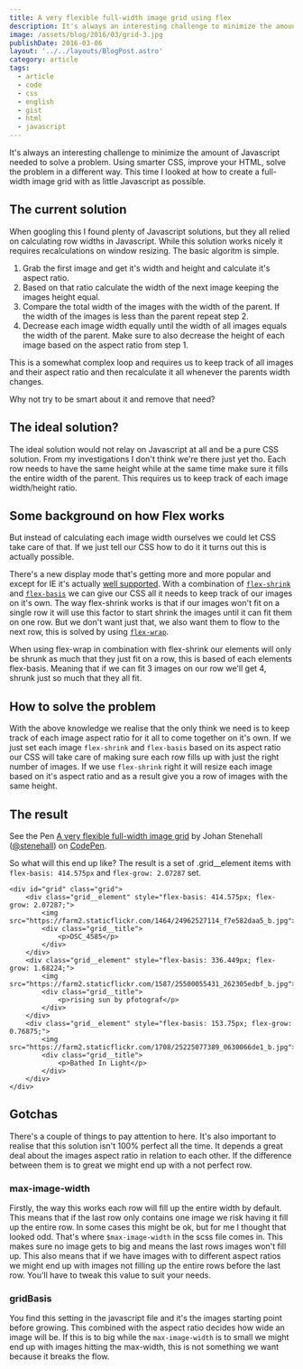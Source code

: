 ```yaml
---
title: A very flexible full-width image grid using flex
description: It's always an interesting challenge to minimize the amount of Javascript needed to solve a problem. Using smarter CSS, improve your HTML, solve the problem in a different way.
image: /assets/blog/2016/03/grid-3.jpg
publishDate: 2016-03-06
layout: '../../layouts/BlogPost.astro'
category: article
tags:
  - article
  - code
  - css
  - english
  - gist
  - html
  - javascript
---
```


It's always an interesting challenge to minimize the amount of Javascript needed to solve a problem. Using smarter CSS, improve your HTML, solve the problem in a different way. This time I looked at how to create a full-width image grid with as little Javascript as possible.

## The current solution

When googling this I found plenty of Javascript solutions, but they all relied on calculating row widths in Javascript. While this solution works nicely it requires recalculations on window resizing. The basic algoritm is simple.

1. Grab the first image and get it's width and height and calculate it's aspect ratio.
2. Based on that ratio calculate the width of the next image keeping the images height equal.
3. Compare the total width of the images with the width of the parent. If the width of the images is less than the parent repeat step 2.
4. Decrease each image width equally until the width of all images equals the width of the parent. Make sure to also decrease the height of each image based on the aspect ratio from step 1.

This is a somewhat complex loop and requires us to keep track of all images and their aspect ratio and then recalculate it all whenever the parents width changes.

Why not try to be smart about it and remove that need?

## The ideal solution?

The ideal solution would not relay on Javascript at all and be a pure CSS solution. From my investigations I don't think we're there just yet tho.
Each row needs to have the same height while at the same time make sure it fills the entire width of the parent. This requires us to keep track of each image width/height ratio.

## Some background on how Flex works

But instead of calculating each image width ourselves we could let CSS take care of that. If we just tell our CSS how to do it it turns out this is actually possible.

There's a new display mode that's getting more and more popular and except for IE it's actually [well supported][caniuse]. With a combination of [`flex-shrink`][flex-shrink] and [`flex-basis`][flex-basis] we can give our CSS all it needs to keep track of our images on it's own. The way flex-shrink works is that if our images won't fit on a single row it will use this factor to start shrink the images until it can fit them on one row. But we don't want just that, we also want them to flow to the next row, this is solved by using [`flex-wrap`][flex-wrap].

When using flex-wrap in combination with flex-shrink our elements will only be shrunk as much that they just fit on a row, this is based of each elements flex-basis. Meaning that if we can fit 3 images on our row we'll get 4, shrunk just so much that they all fit.

## How to solve the problem

With the above knowledge we realise that the only think we need is to keep track of each image aspect ratio for it all to come together on it's own.
If we just set each image `flex-shrink` and `flex-basis` based on its aspect ratio our CSS will take care of making sure each row fills up with just the right number of images. If we use `flex-shrink` right it will resize each image based on it's aspect ratio and as a result give you a row of images with the same height.

## The result

<p data-height="900" data-theme-id="9641" data-slug-hash="yOYZpZ" data-default-tab="result" data-user="stenehall" class="codepen">See the Pen <a href="http://codepen.io/stenehall/pen/yOYZpZ/">A very flexible full-width image grid</a> by Johan Stenehall (<a href="http://codepen.io/stenehall">@stenehall</a>) on <a href="http://codepen.io">CodePen</a>.</p>

So what will this end up like? The result is a set of .grid\_\_element items with `flex-basis: 414.575px` and `flex-grow: 2.07287` set.

```
<div id="grid" class="grid">
    <div class="grid__element" style="flex-basis: 414.575px; flex-grow: 2.07287;">
        <img src="https://farm2.staticflickr.com/1464/24962527114_f7e582daa5_b.jpg">
        <div class="grid__title">
            <p>DSC_4585</p>
        </div>
    </div>
    <div class="grid__element" style="flex-basis: 336.449px; flex-grow: 1.68224;">
        <img src="https://farm2.staticflickr.com/1587/25500055431_262305edbf_b.jpg">
        <div class="grid__title">
            <p>rising sun by pfotograf</p>
        </div>
    </div>
    <div class="grid__element" style="flex-basis: 153.75px; flex-grow: 0.76875;">
        <img src="https://farm2.staticflickr.com/1708/25225077389_0630066de1_b.jpg">
        <div class="grid__title">
            <p>Bathed In Light</p>
        </div>
    </div>
</div>
```

## Gotchas

There's a couple of things to pay attention to here. It's also important to realise that this solution isn't 100% perfect all the time. It depends a great deal about the images aspect ratio in relation to each other. If the difference between them is to great we might end up with a not perfect row.

### max-image-width

Firstly, the way this works each row will fill up the entire width by default. This means that if the last row only contains one image we risk having it fill up the entire row. In some cases this might be ok, but for me I thought that looked odd. That's where `$max-image-width` in the scss file comes in. This makes sure no image gets to big and means the last rows images won't fill up. This also means that if we have images with to different aspect ratios we might end up with images not filling up the entire rows before the last row. You'll have to tweak this value to suit your needs.

### gridBasis

You find this setting in the javascript file and it's the images starting point before growing. This combined with the aspect ratio decides how wide an image will be. If this is to big while the `max-image-width` is to small we might end up with images hitting the max-width, this is not something we want because it breaks the flow.

[flex-shrink]: https://developer.mozilla.org/en-US/docs/Web/CSS/flex-shrink
[flex-basis]: https://developer.mozilla.org/en-US/docs/Web/CSS/flex-basis
[flex-wrap]: https://developer.mozilla.org/en-US/docs/Web/CSS/flex-wrap
[caniuse]: http://caniuse.com/#search=flex
